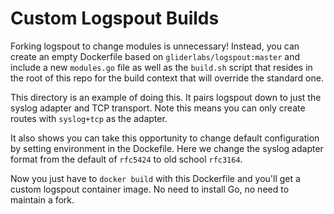 # Custom Logspout Builds

Forking logspout to change modules is unnecessary! Instead, you can create an
empty Dockerfile based on `gliderlabs/logspout:master` and include a new
`modules.go` file as well as the `build.sh` script that resides in the root of
this repo for the build context that will override the standard one.

This directory is an example of doing this. It pairs logspout down to just the
syslog adapter and TCP transport. Note this means you can only create routes
with `syslog+tcp` as the adapter.

It also shows you can take this opportunity to change default configuration by
setting environment in the Dockefile. Here we change the syslog adapter format
from the default of `rfc5424` to old school `rfc3164`.

Now you just have to `docker build` with this Dockerfile and you'll get a custom
logspout container image. No need to install Go, no need to maintain a fork.
